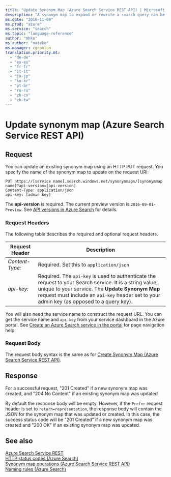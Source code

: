 ```yaml
---
title: "Update Synonym Map (Azure Search Service REST API) | Microsoft Docs"
description: "A synonym map to expand or rewrite a search query can be updated using REST API in Azure Search."
ms.date: "2016-11-09"
ms.prod: "azure"
ms.service: "search"
ms.topic: "language-reference"
author: "mhko"
ms.author: "nateko"
ms.manager: cgronlun
translation.priority.mt:
  - "de-de"
  - "es-es"
  - "fr-fr"
  - "it-it"
  - "ja-jp"
  - "ko-kr"
  - "pt-br"
  - "ru-ru"
  - "zh-cn"
  - "zh-tw"
---
```

# Update synonym map (Azure Search Service REST API)

## Request
  You can update an existing synonym map using an HTTP PUT request. You specify the name of the synonym map to update on the request URI:  

```  
PUT https://[service name].search.windows.net/synonymmaps/[synonymmap name]?api-version=[api-version]  
Content-Type: application/json  
api-key: [admin key]  
```  
 The **api-version** is required. The current preview version is `2016-09-01-Preview`. See [API versions in Azure Search](https://go.microsoft.com/fwlink/?linkid=834796) for details.  

### Request Headers  
  The following table describes the required and optional request headers.  

 |Request Header|Description|  
 |--------------------|-----------------|  
 |*Content-Type:*|Required. Set this to `application/json`|  
 |*api-key:*|Required. The `api-key` is used to authenticate the request to your Search service. It is a string value, unique to your service. The **Update Synonym Map** request must include an `api-key` header set to your admin key (as opposed to a query key).|  

  You will also need the service name to construct the request URL. You can get the service name and `api-key` from your service dashboard in the Azure portal. See [Create an Azure Search service in the portal](https://azure.microsoft.com/documentation/articles/search-create-service-portal/) for page navigation help.  

### Request Body
 The request body syntax is the same as for [Create Synonym Map &#40;Azure Search Service REST API&#41;](create-synonym-map.md).  

## Response  
 For a successful request, "201 Created" if a new synonym map was created, and "204 No Content" if an existing synonym map was updated  

 By default the response body will be empty. However, if the `Prefer` request header is set to `return=representation`, the response body will contain the JSON for the synonym map that was updated or created. In this case, the success status code will be "201 Created" if a new synonym map was created and "200 OK" if an existing synonym map was updated.    

## See also  
 [Azure Search Service REST](index.md)   
 [HTTP status codes &#40;Azure Search&#41;](http-status-codes.md)   
 [Synonym map operations &#40;Azure Search Service REST API&#41;](synonym-map-operations.md)   
 [Naming rules &#40;Azure Search&#41;](naming-rules.md)  
